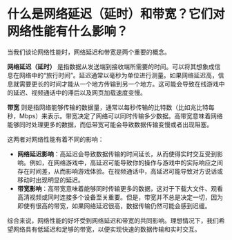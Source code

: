 # 什么是网络延迟（延时）和带宽？它们对网络性能有什么影响？

当我们谈论网络性能时，网络延迟和带宽是两个重要的概念。



**网络延迟（延时）** 是指数据从发送端到接收端所需要的时间。可以将其想象成信息在网络中的“旅行时间”。延迟通常以毫秒为单位进行测量。如果网络延迟高，信息就需要更长的时间才能从一个地方传输到另一个地方。这可能会导致在线游戏中的延迟、视频通话中的滞后以及网页加载速度变慢。



**带宽** 则是指网络能够传输的数据量，通常以每秒传输的比特数（比如兆比特每秒，Mbps）来表示。带宽决定了网络可以同时传输多少数据。高带宽意味着网络能够同时处理更多的数据，而低带宽可能会导致数据传输变慢或者出现阻塞。



这两者对网络性能有着不同的影响：

+  **网络延迟影响**：高延迟会导致数据传输的时间延长，从而使得实时交互受到影响。例如，在网络游戏中，高延迟可能导致你的操作与游戏中的实际响应之间存在时间差，从而影响游戏体验。在视频通话中，高延迟可能导致对方说话或移动时出现明显的延迟。 
+  **带宽影响**：高带宽意味着能够同时传输更多的数据，这对于下载大文件、观看高清视频或同时连接多个设备至关重要。但是，带宽并不总是决定一切，因为即使有很高的带宽，如果网络延迟很高，数据传输仍然可能会感到迟缓。 



综合来说，网络性能的好坏受到网络延迟和带宽的共同影响。理想情况下，我们希望网络具有低延迟和足够的带宽，以便实现快速的数据传输和实时交互。

